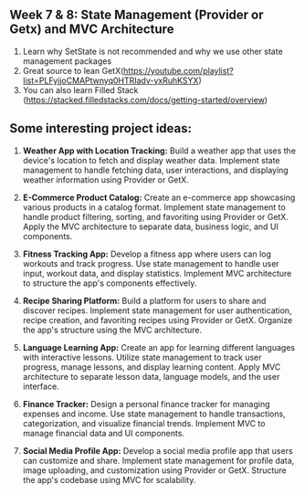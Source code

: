 ## Week 7 & 8: State Management (Provider or Getx) and MVC Architecture
1. Learn why SetState is not recommended and why we use other state management packages
2. Great source to lean GetX(https://youtube.com/playlist?list=PLFyjjoCMAPtwnyq0HTRIadv-yxRuhKSYX)
3. You can also learn Filled Stack (https://stacked.filledstacks.com/docs/getting-started/overview)

## Some interesting project ideas:
1. **Weather App with Location Tracking:**
   Build a weather app that uses the device's location to fetch and display weather data. Implement state management to handle fetching data, user interactions, and displaying weather information using Provider or GetX.

2. **E-Commerce Product Catalog:**
   Create an e-commerce app showcasing various products in a catalog format. Implement state management to handle product filtering, sorting, and favoriting using Provider or GetX. Apply the MVC architecture to separate data, business logic, and UI components.

3. **Fitness Tracking App:**
   Develop a fitness app where users can log workouts and track progress. Use state management to handle user input, workout data, and display statistics. Implement MVC architecture to structure the app's components effectively.

4. **Recipe Sharing Platform:**
   Build a platform for users to share and discover recipes. Implement state management for user authentication, recipe creation, and favoriting recipes using Provider or GetX. Organize the app's structure using the MVC architecture.

5. **Language Learning App:**
   Create an app for learning different languages with interactive lessons. Utilize state management to track user progress, manage lessons, and display learning content. Apply MVC architecture to separate lesson data, language models, and the user interface.

6. **Finance Tracker:**
   Design a personal finance tracker for managing expenses and income. Use state management to handle transactions, categorization, and visualize financial trends. Implement MVC to manage financial data and UI components.

7. **Social Media Profile App:**
   Develop a social media profile app that users can customize and share. Implement state management for profile data, image uploading, and customization using Provider or GetX. Structure the app's codebase using MVC for scalability.
